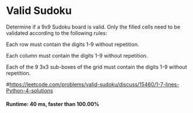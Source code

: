 # Valid Sudoku

Determine if a 9x9 Sudoku board is valid. Only the filled cells need to be validated according to the following rules:

Each row must contain the digits 1-9 without repetition.

Each column must contain the digits 1-9 without repetition.

Each of the 9 3x3 sub-boxes of the grid must contain the digits 1-9 without repetition.


#https://leetcode.com/problems/valid-sudoku/discuss/15460/1-7-lines-Python-4-solutions

#### Runtime: 40 ms, faster than 100.00%


